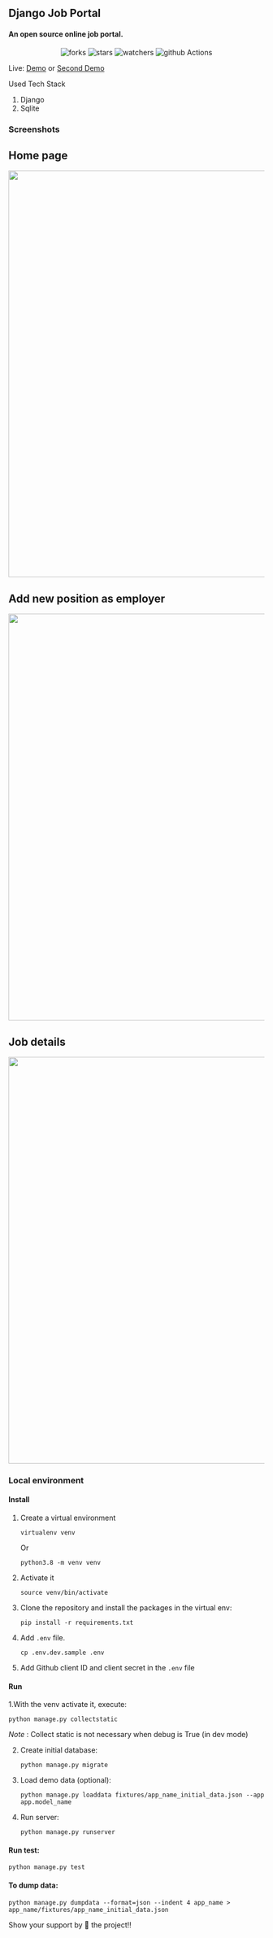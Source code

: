 ## Django Job Portal

#### An open source online job portal.

<p align="center">
    <img alt="forks" src="https://img.shields.io/github/forks/manjurulhoque/django-job-portal?label=Forks&style=social"/>
    <img alt="stars" src="https://img.shields.io/github/stars/manjurulhoque/django-job-portal?style=social"/>
    <img alt="watchers" src="https://img.shields.io/github/watchers/GeeksCAT/anem-per-feina?style=social"/>
    <img alt="github Actions" src="https://github.com/manjurulhoque/django-job-portal/workflows/job-portal/badge.svg"/>
</p>

Live: [Demo](https://django-portal.herokuapp.com/) or [Second Demo](http://jobs.manjurulhoque.com/)

Used Tech Stack

1. Django
2. Sqlite

### Screenshots

## Home page
<img src="screenshots/one.png" height="800">

## Add new position as employer
<img src="screenshots/two.png" height="800">

## Job details
<img src="screenshots/three.png" height="800">

<a name="local-venv"></a>
### Local environment

#### Install

1. Create a virtual environment

    `virtualenv venv`

    Or

    `python3.8 -m venv venv`

2. Activate it

    `source venv/bin/activate`

3. Clone the repository and install the packages in the virtual env:

    `pip install -r requirements.txt`

4. Add `.env` file.

    `cp .env.dev.sample .env`

5. Add Github client ID and client secret in the `.env` file

#### Run

1.With the venv activate it, execute:

    python manage.py collectstatic

*Note* : Collect static is not necessary when debug is True (in dev mode)

2. Create initial database:

    `python manage.py migrate`


3. Load demo data (optional):

    `python manage.py loaddata fixtures/app_name_initial_data.json --app app.model_name`

4. Run server:

    `python manage.py runserver`


#### Run test:
``python manage.py test``

#### To dump data:
``python manage.py dumpdata --format=json --indent 4 app_name > app_name/fixtures/app_name_initial_data.json``

Show your support by 🌟 the project!!